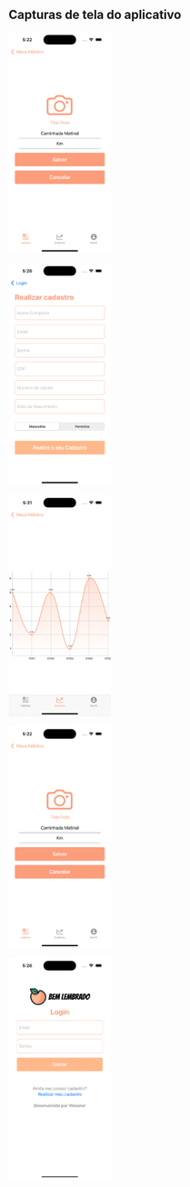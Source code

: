 ## Capturas de tela do aplicativo


<img src="https://github.com/ViniciusWessner/BemLembrado/blob/main/BemLembrado/Assets.xcassets/CapturasDeTela/Habito.imageset/Simulator%20Screenshot%20-%20iPhone%2015%20Pro%20-%202024-02-07%20at%2017.22.53.png?raw=true" width="180"> &emsp;

<img src="https://github.com/ViniciusWessner/BemLembrado/blob/main/BemLembrado/Assets.xcassets/CapturasDeTela/Cadastro.imageset/Simulator%20Screenshot%20-%20iPhone%2015%20Pro%20-%202024-02-07%20at%2017.26.26.png?raw=true" width="180"> &emsp;

<img src="https://github.com/ViniciusWessner/BemLembrado/blob/main/BemLembrado/Assets.xcassets/CapturasDeTela/Charts.imageset/Simulator%20Screenshot%20-%20iPhone%2015%20Pro%20-%202024-02-07%20at%2017.31.57.png?raw=true" width="180"> &emsp;

<img src="https://github.com/ViniciusWessner/BemLembrado/blob/main/BemLembrado/Assets.xcassets/CapturasDeTela/Image.imageset/Simulator%20Screenshot%20-%20iPhone%2015%20Pro%20-%202024-02-07%20at%2017.22.53.png?raw=true" width="180"> &emsp;

<img src="https://github.com/ViniciusWessner/BemLembrado/blob/main/BemLembrado/Assets.xcassets/CapturasDeTela/Login.imageset/Simulator%20Screenshot%20-%20iPhone%2015%20Pro%20-%202024-02-07%20at%2017.26.02.png?raw=true" width="180"> &emsp;
